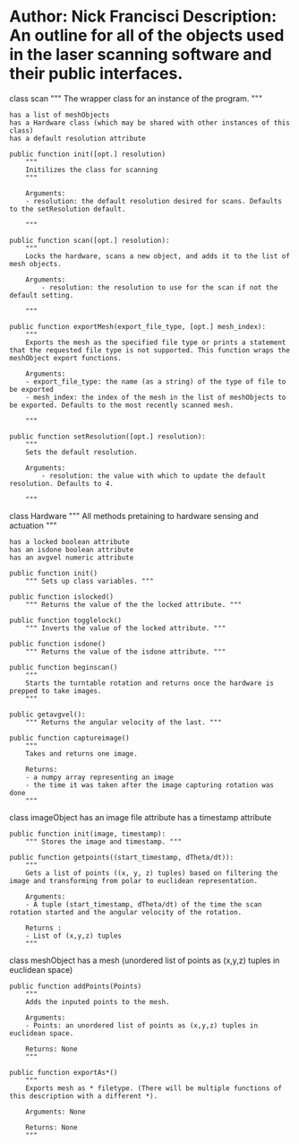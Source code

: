 Author: Nick Francisci
Description: An outline for all of the objects used in the laser scanning software and their public interfaces.
========================

class scan
	""" 
	The wrapper class for an instance of the program.
	"""

	has a list of meshObjects
	has a Hardware class (which may be shared with other instances of this class)
	has a default resolution attribute

	public function init([opt.] resolution)
		"""
		Initilizes the class for scanning
		"""

		Arguments:
		- resolution: the default resolution desired for scans. Defaults to the setResolution default.

		"""

	public function scan([opt.] resolution):
		"""
		Locks the hardware, scans a new object, and adds it to the list of mesh objects.

		Arguments:
			- resolution: the resolution to use for the scan if not the default setting.

		"""

	public function exportMesh(export_file_type, [opt.] mesh_index):
		"""
		Exports the mesh as the specified file type or prints a statement that the requested file type is not supported. This function wraps the meshObject export functions.

		Arguments:
		- export_file_type: the name (as a string) of the type of file to be exported
		- mesh_index: the index of the mesh in the list of meshObjects to be exported. Defaults to the most recently scanned mesh.

		"""

	public function setResolution([opt.] resolution):
		"""
		Sets the default resolution.

		Arguments: 
			- resolution: the value with which to update the default resolution. Defaults to 4.

		"""



class Hardware
	""" All methods pretaining to hardware sensing and actuation """

	has a locked boolean attribute
	has an isdone boolean attribute
	has an avgvel numeric attribute

	public function init()
		""" Sets up class variables. """

	public function islocked()
		""" Returns the value of the the locked attribute. """

	public function togglelock()
		""" Inverts the value of the locked attribute. """

	public function isdone()
		""" Returns the value of the isdone attribute. """

	public function beginscan()
		""" 
		Starts the turntable rotation and returns once the hardware is prepped to take images.
		"""

	public getavgvel():
		""" Returns the angular velocity of the last. """

	public function captureimage()
		""" 
		Takes and returns one image.

		Returns:
		- a numpy array representing an image
		- the time it was taken after the image capturing rotation was done
		"""



class imageObject
	has an image file attribute
	has a timestamp attribute

	public function init(image, timestamp):
		""" Stores the image and timestamp. """

	public function getpoints((start_timestamp, dTheta/dt)):
		"""
		Gets a list of points ((x, y, z) tuples) based on filtering the image and transforming from polar to euclidean representation.

		Arguments:
		- A tuple (start_timestamp, dTheta/dt) of the time the scan rotation started and the angular velocity of the rotation.

		Returns :
		- List of (x,y,z) tuples
		"""



class meshObject
	has a mesh (unordered list of points as (x,y,z) tuples in euclidean space)

	public function addPoints(Points)
		"""
		Adds the inputed points to the mesh.

		Arguments:
		- Points: an unordered list of points as (x,y,z) tuples in euclidean space.	

		Returns: None	
		"""

	public function exportAs*()
		"""
		Exports mesh as * filetype. (There will be multiple functions of this description with a different *).

		Arguments: None

		Returns: None
		"""